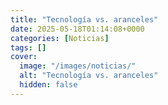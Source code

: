```yaml
---
title: "Tecnología vs. aranceles"
date: 2025-05-18T01:14:08+0000
categories: [Noticias]
tags: []
cover:
  image: "/images/noticias/"
  alt: "Tecnología vs. aranceles"
  hidden: false
---
```



